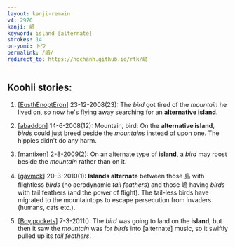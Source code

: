 ```yaml
---
layout: kanji-remain
v4: 2976
kanji: 嶋
keyword: island [alternate]
strokes: 14
on-yomi: トウ
permalink: /嶋/
redirect_to: https://hochanh.github.io/rtk/嶋
---
```


## Koohii stories: 

1) [<a href="http://kanji.koohii.com/profile/EusthEnoptEron">EusthEnoptEron</a>] 23-12-2008(23): The <em>bird</em> got tired of the <em>mountain</em> he lived on, so now he&#039;s flying away searching for an <strong>alternative<strong> island</strong></strong>.

2) [<a href="http://kanji.koohii.com/profile/abaddon">abaddon</a>] 14-6-2008(12): Mountain, bird: On the <strong>alternative<strong> island</strong></strong>, <em>birds</em> could just breed beside the <em>mountains</em> instead of upon one. The hippies didn&#039;t do any harm.

3) [<a href="http://kanji.koohii.com/profile/mantixen">mantixen</a>] 2-8-2009(2): On an alternate type of<strong> island</strong>, a <em>bird</em> may roost beside the <em>mountain</em> rather than on it.

4) [<a href="http://kanji.koohii.com/profile/gavmck">gavmck</a>] 20-3-2010(1): <strong>Islands alternate</strong> between those 島 with flightless <em>birds</em> (no aerodynamic <em>tail feathers</em>) and those 嶋 having <em>birds</em> with tail feathers (and the power of flight). The tail-less birds have migrated to the mountaintops to escape persecution from invaders (humans, cats etc.).

5) [<a href="http://kanji.koohii.com/profile/Boy.pockets">Boy.pockets</a>] 7-3-2011(): The <em>bird</em> was going to land on the<strong> island</strong>, but then it saw the <em>mountain</em> was for <em>birds</em> into [alternate] music, so it swiftly pulled up its <em>tail feathers</em>.

